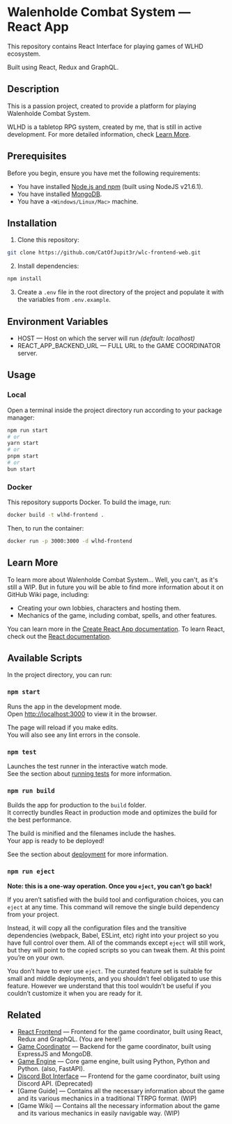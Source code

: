# Walenholde Combat System — React App


This repository contains React Interface for playing games of WLHD ecosystem. 

Built using React, Redux and GraphQL.


## Description

This is a passion project, created to provide a platform for playing Walenholde Combat System.

WLHD is a tabletop RPG system, created by me, that is still in active development. For more detailed information, check [Learn More](#Learn-More).

## Prerequisites

Before you begin, ensure you have met the following requirements:

- You have installed [Node.js and npm](https://nodejs.org/en/download/) (built using NodeJS v21.6.1).
- You have installed [MongoDB](https://www.mongodb.com/try/download/community).
- You have a `<Windows/Linux/Mac>` machine.

## Installation

1. Clone this repository:
```bash
git clone https://github.com/CatOfJupit3r/wlc-frontend-web.git
```
2. Install dependencies:
```bash
npm install
```
3. Create a `.env` file in the root directory of the project and populate it with the variables from `.env.example`.

## Environment Variables


- HOST — Host on which the server will run _(default: localhost)_
- REACT_APP_BACKEND_URL — FULL URL to the GAME COORDINATOR server.


## Usage

### Local

Open a terminal inside the project directory run according to your package manager:

```bash
npm run start
# or
yarn start
# or
pnpm start
# or
bun start
```

### Docker

This repository supports Docker. To build the image, run:

```bash
docker build -t wlhd-frontend .
```

Then, to run the container:

```bash
docker run -p 3000:3000 -d wlhd-frontend
```


## Learn More

To learn more about Walenholde Combat System... Well, you can't, as it's still a WIP. But in future you will be able to find more information about it on GitHub Wiki page, including:

- Creating your own lobbies, characters and hosting them.
- Mechanics of the game, including combat, spells, and other features.


You can learn more in the [Create React App documentation](https://facebook.github.io/create-react-app/docs/getting-started).
To learn React, check out the [React documentation](https://reactjs.org/).


## Available Scripts

In the project directory, you can run:

### `npm start`

Runs the app in the development mode.\
Open [http://localhost:3000](http://localhost:3000) to view it in the browser.

The page will reload if you make edits.\
You will also see any lint errors in the console.

### `npm test`

Launches the test runner in the interactive watch mode.\
See the section about [running tests](https://facebook.github.io/create-react-app/docs/running-tests) for more information.

### `npm run build`

Builds the app for production to the `build` folder.\
It correctly bundles React in production mode and optimizes the build for the best performance.

The build is minified and the filenames include the hashes.\
Your app is ready to be deployed!

See the section about [deployment](https://facebook.github.io/create-react-app/docs/deployment) for more information.

### `npm run eject`

**Note: this is a one-way operation. Once you `eject`, you can’t go back!**

If you aren’t satisfied with the build tool and configuration choices, you can `eject` at any time. This command will remove the single build dependency from your project.

Instead, it will copy all the configuration files and the transitive dependencies (webpack, Babel, ESLint, etc) right into your project so you have full control over them. All of the commands except `eject` will still work, but they will point to the copied scripts so you can tweak them. At this point you’re on your own.

You don’t have to ever use `eject`. The curated feature set is suitable for small and middle deployments, and you shouldn’t feel obligated to use this feature. However we understand that this tool wouldn’t be useful if you couldn’t customize it when you are ready for it.


## Related

- [React Frontend](https://github.com/CatOfJupit3r/wlhd-frontend-web) — Frontend for the game coordinator, built using React, Redux and GraphQL. (You are here!)
- [Game Coordinator](https://github.com/CatOfJupit3r/wlhd-coordinator-server) — Backend for the game coordinator, built using ExpressJS and MongoDB.
- [Game Engine](https://youtu.be/h81WXIfCnoE?si=LS7HpLYhI-LBg4-9) — Core game engine, built using Python, Python and Python. (also, FastAPI).
- [Discord Bot Interface](https://github.com/CatOfJupit3r/wlhd-frontend-discord) — Frontend for the game coordinator, built using Discord API. (Deprecated)
- [Game Guide] — Contains all the necessary information about the game and its various mechanics in a traditional TTRPG format. (WIP)
- [Game Wiki] — Contains all the necessary information about the game and its various mechanics in easily navigable way. (WIP)

